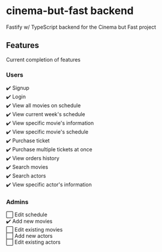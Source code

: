# cinema-but-fast backend

Fastify w/ TypeScript backend for the Cinema but Fast project

## Features

Current completion of features

### Users

✔️ Signup  
✔️ Login  
✔️ View all movies on schedule  
✔️ View current week's schedule  
✔️ View specific movie's information  
✔️ View specific movie's schedule  
✔️ Purchase ticket  
✔️ Purchase multiple tickets at once  
✔️ View orders history  
✔️ Search movies  
✔️ Search actors  
✔️ View specific actor's information

### Admins

⬜ Edit schedule  
✔️ Add new movies  
⬜ Edit existing movies  
⬜ Add new actors  
⬜ Edit existing actors
